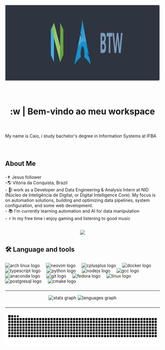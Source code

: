 <div align="center">
  <img height="250" src="assets/banner.png"

</div>

###

<br clear="both">

<h1 align="center">:w | Bem-vindo ao meu workspace</h1>

###

<br clear="both">

<p align="left">My name is Caio, i study bachelor's degree in Information Systems at IFBA</p>

###

<br clear="both">

<h2 align="left">About Me</h2>

###

<p align="left">-✝ Jesus follower<br>-🌎 Vitória da Conquista, Brazil<br>- 🔭I work as a Developer and Data Engineering & Analysis Intern at NID (Núcleo de Inteligência de Digital, or Digital Intelligence Core). My focus is on automation solutions, building and optimizing data pipelines, system configuration, and some web development.<br>- 📚 I'm currently learning automation and AI for data manipulation<br>- ⚡ In my free time i enjoy gaming and listening to good music</p>

###

<div align="center">
  <img src="https://visitor-badge.laobi.icu/badge?page_id=caio2203.caio2203&right_color=blue"  />
</div>

###

<h2 align="left">🛠 Language and tools</h2>

###

<div align="left">
  <img src="https://skillicons.dev/icons?i=arch" height="40" alt="arch linux logo"  />
  <img width="12" />
  <img src="https://skillicons.dev/icons?i=neovim" height="40" alt="neovim logo"  />
  <img width="12" />
  <img src="https://skillicons.dev/icons?i=cpp" height="40" alt="cplusplus logo"  />
  <img width="12" />
  <img src="https://skillicons.dev/icons?i=docker" height="40" alt="docker logo"  />
  <img width="12" />
  <img src="https://skillicons.dev/icons?i=ts" height="40" alt="typescript logo"  />
  <img width="12" />
  <img src="https://skillicons.dev/icons?i=py" height="40" alt="python logo"  />
  <img width="12" />
  <img src="https://skillicons.dev/icons?i=nodejs" height="40" alt="nodejs logo"  />
  <img width="12" />
  <img src="https://cdn.jsdelivr.net/gh/devicons/devicon/icons/gcc/gcc-original.svg" height="40" alt="gcc logo"  />
  <img width="12" />
  <img src="https://cdn.simpleicons.org/anaconda/44A833" height="40" alt="anaconda logo"  />
  <img width="12" />
  <img src="https://skillicons.dev/icons?i=git" height="40" alt="git logo"  />
  <img width="12" />
  <img src="https://cdn.jsdelivr.net/gh/devicons/devicon/icons/fedora/fedora-original.svg" height="40" alt="fedora logo"  />
  <img width="12" />
  <img src="https://skillicons.dev/icons?i=linux" height="40" alt="linux logo"  />
  <img width="12" />
  <img src="https://skillicons.dev/icons?i=postgres" height="40" alt="postgresql logo"  />
  <img width="12" />
  <img src="https://skillicons.dev/icons?i=cmake" height="40" alt="cmake logo"  />
  <img width="12" />
</div>

###
---
<div align="center">
  <img src="https://github-readme-stats.vercel.app/api?username=caio2203&hide_title=false&hide_rank=false&show_icons=true&include_all_commits=true&count_private=true&disable_animations=false&theme=nord&locale=en&hide_border=false&order=1" height="150" alt="stats graph"  />
  <img src="https://github-readme-stats.vercel.app/api/top-langs?username=caio2203&locale=en&hide_title=false&layout=compact&card_width=320&langs_count=4&theme=nord&hide_border=false&order=2" height="150" alt="languages graph"  />
</div>

###
---
<img src="https://raw.githubusercontent.com/caio2203/caio2203/output/snake.svg" alt="Snake animation" />

###
